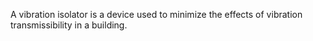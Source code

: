 A vibration isolator is a device used to minimize the effects of vibration transmissibility in a building.
